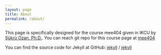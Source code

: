 ```yaml
---
layout: page
title: About
permalink: /about/
---
```


This page is specifically designed for the course mee404 given in IKCU by [Şükrü Ozan, Ph.D.](http://www.sukruozan.com). You can reach git repo for this course page at [mee404](https://github.com/mee404)

You can find the source code for Jekyll at GitHub:
[jekyll][jekyll-organization] /
[jekyll](https://github.com/jekyll/jekyll)


[jekyll-organization]: https://github.com/jekyll

